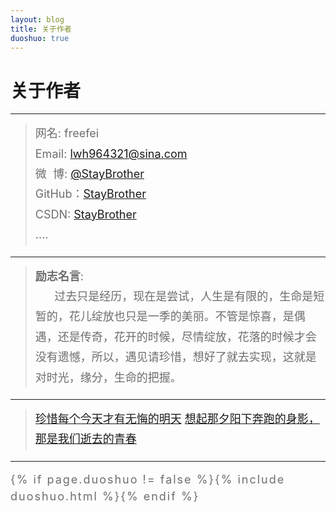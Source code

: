 ```yaml
---
layout: blog
title: 关于作者
duoshuo: true
---
```


<style>
p {
    color: #6D6D6D;
    font-size: 18px;
    line-height: 1.5;
    letter-spacing: 2px;
    margin-top: -10px;
}
hr {
	margin-top: 0;
	margin-bottom: 25px;
}
blockquote p {
    line-height: 1.8;
    letter-spacing: 0px;
}
</style>


# 关于作者

<hr id="line"/>


> 网名: freefei   
> Email: <a href="mailto:lwh964321@sina.com">lwh964321@sina.com</a><br />
> 微&nbsp;&nbsp;博: <a href="http://weibo.com/3506410444/profile?topnav=1&wvr=6">@StayBrother</a>  
> GitHub：[StayBrother](https://github.com/staybrother)  
> CSDN: [StayBrother](http://my.csdn.net/staybrother)  
> ....

---

> **励志名言**: <br />&nbsp;&nbsp;&nbsp;&nbsp;&nbsp;&nbsp;过去只是经历，现在是尝试，人生是有限的，生命是短暂的，花儿绽放也只是一季的美丽。不管是惊喜，是偶遇，还是传奇，花开的时候，尽情绽放，花落的时候才会没有遗憾，所以，遇见请珍惜，想好了就去实现，这就是对时光，缘分，生命的把握。

---

> [珍惜每个今天才有无悔的明天](/)
> [想起那夕阳下奔跑的身影，那是我们逝去的青春](/)
---

{% if page.duoshuo != false %}{% include duoshuo.html %}{% endif %}
